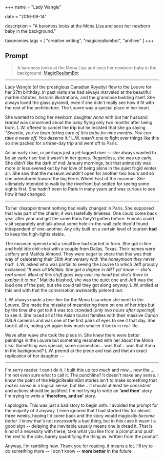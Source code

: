 +++
name = "Lady Wangle"

date = "2016-09-14"

description = "A baroness looks at the Mona Lisa and sees her newborn baby in the background."

taxonomies.tags = [
    "creative writing", "magicrealismbot", "archive"
]
+++

## Prompt

> A baroness looks at the Mona Lisa and sees her newborn baby in the background.
> [MagicRealismBot](https://twitter.com/MagicRealismBot/status/768207599468634113)

------------------------------------------------------------------------

Lady Wangle (of the prestigious Canadian Royalty) flew to the Louvre for her 27th birthday.
In past visits she had always marveled at the beautiful marble statutes, historic illustrations, and the grandiose building itself.
She always loved the glass pyramid, even if she didn't really see how it fit with the rest of the architecture.
The Louvre was a special place in her heart.

She wanted to bring her newborn daughter *Anna* with but her husband *Harold* was concerned about the baby flying only two months after being born.
L.W. offered to cancel the trip but he insisted that she go saying *"Sweetie, you've been taking care of this baby for nine months. You can take a week off.
You deserve it."* L.W. wasn't one to fight over things like this so she packed for a three-day trip and went off to Paris.

As an early riser, or perhaps just a jet-lagged riser -- she always wanted to be an early riser but it wasn't in her genes.
Regardless, she was up early.
She didn't like the dark of mid January mornings, but that animosity was more or less evened out by her love of being alone in the quiet frigid winter air.
She saw that the museum wouldn't open for
another two hours and so she adventured toward the big Ferris Wheel East
of the museum. She ultimately intended to walk by the riverfront but
settled for seeing some sights first. She hadn't been to Paris in many
years and was curious to see how it had changed.

------------------------------------------------------------------------

To her disappointment nothing had really changed in Paris. She supposed
that was part of the charm; it was tastefully timeless. One could come
back year after year and get the same Paris they'd gotten before.
Friends could visit separately and talk about some hole-in-the-wall cafe
they'd found independent of one-another. Any city built on a certain
level of tourism **had** to keep the high-lights stable.

The museum opened and a small line had started to form. She got in line
and held idle chit-chat with a couple from Dallas, Texas. Their names
were Jeffery and Matilda Almond. They were eager to share that this was
their way of celebrating their 30th Anniversary with *'the honeymoon
they never had'*. L.W. asked who was partial to seeing the Louvre to
which Jeff proudly exclaimed *"It was all Matilda. She got a degree in
ART ya' know -- she's real smart. Most of this stuff goes way over my
head but she's there to explain it to me."* Matilda blushed, she was the
quiet one and Jeff was the loud one of the pair, but she could tell they
got along anyway. L.W. smiled at this and with that the conversation
awkwardly petered out.

L.W. always made a bee-line for the Mona Lisa when she went to the
Louvre. She made the mistake of meandering there on one of her trips but
by the time she got to it it was too crowded (*only two hours after
opening!*) to see it. She raced all of the Asian tourist families with
their massive *Canon DSLR* cameras and was one of the first pairs of
eyes to see it that day. She took it all in, noting yet again how much
smaller it looks in real-life.

Wave after wave she took the piece in. She knew there were better
paintings in the Louvre but something resonated with her about the *Mona
Lisa*. Something was special, some connection... was that... was that
Anna in the background? L.W. peered at the piece and realized that an
exact replication of her daughter --

------------------------------------------------------------------------

I'm sorry reader. I can't do it. I built this up too much and now... now
the ... I'm not even sure what to call it. The punchline? It doesn't
make any sense. I know the point of the MagicRealismBot stories isn't to
make something that *makes sense* in a logical sense, but like... it
should at least be *consistent* and actions should be justified. I'm not
trying to write an **'and then'** story I'm trying to write a
**'therefore, and so'** story.

I apologize. This was just a bad story to begin with. I avoided the
prompt for the majority of it anyway. I even ignored that I had started
this for almost three weeks, hoping I'd come back and the story would
magically *become better*. I know that's not *necessarily* a bad thing,
but in this case it wasn't a good sign -- delaying the inevitable
usually means one is dread it. That is kind of a necessity with these,
take what you like from a prompt and push the rest to the side, barely
quantifying the thing as 'written from the prompt'.

Anyway, I'm rambling now. Thank you for reading, it means a lot. I'll
try to do something more -- I don't know -- **more better** in the
future.
